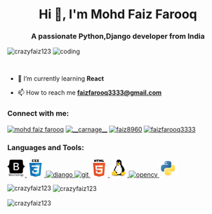 <h1 align="center">Hi 👋, I'm Mohd Faiz Farooq</h1>
<h3 align="center">A passionate Python,Django developer from India</h3>
<img align="right" alt="coding" width="400" src="https://media2.giphy.com/media/v1.Y2lkPTc5MGI3NjExYjlhOTNjMWQwNzE4YTlkMjVhNmYzYTM3ZDU2OWJjMDljNjExYTI3ZiZjdD1n/coxQHKASG60HrHtvkt/giphy.gif">

<p align="left"> <img src="https://komarev.com/ghpvc/?username=crazyfaiz123&label=Profile%20views&color=0e75b6&style=flat" alt="crazyfaiz123" /> </p>

<p align="left"> <a href="https://twitter.com/" target="blank"><img src="https://img.shields.io/twitter/follow/?logo=twitter&style=for-the-badge" alt="" /></a> </p>

- 🌱 I’m currently learning **React**

- 📫 How to reach me **faizfarooq3333@gmail.com**

<h3 align="left">Connect with me:</h3>
<p align="left">
<a href="https://linkedin.com/in/mohd faiz farooq" target="blank"><img align="center" src="https://raw.githubusercontent.com/rahuldkjain/github-profile-readme-generator/master/src/images/icons/Social/linked-in-alt.svg" alt="mohd faiz farooq" height="30" width="40" /></a>
<a href="https://www.hackerrank.com/__carnage__" target="blank"><img align="center" src="https://raw.githubusercontent.com/rahuldkjain/github-profile-readme-generator/master/src/images/icons/Social/hackerrank.svg" alt="__carnage__" height="30" width="40" /></a>
<a href="https://www.leetcode.com/faiz8960" target="blank"><img align="center" src="https://raw.githubusercontent.com/rahuldkjain/github-profile-readme-generator/master/src/images/icons/Social/leet-code.svg" alt="faiz8960" height="30" width="40" /></a>
<a href="https://auth.geeksforgeeks.org/user/faizfarooq3333" target="blank"><img align="center" src="https://raw.githubusercontent.com/rahuldkjain/github-profile-readme-generator/master/src/images/icons/Social/geeks-for-geeks.svg" alt="faizfarooq3333" height="30" width="40" /></a>
</p>

<h3 align="left">Languages and Tools:</h3>
<p align="left"> <a href="https://getbootstrap.com" target="_blank" rel="noreferrer"> <img src="https://raw.githubusercontent.com/devicons/devicon/master/icons/bootstrap/bootstrap-plain-wordmark.svg" alt="bootstrap" width="40" height="40"/> </a> <a href="https://www.w3schools.com/css/" target="_blank" rel="noreferrer"> <img src="https://raw.githubusercontent.com/devicons/devicon/master/icons/css3/css3-original-wordmark.svg" alt="css3" width="40" height="40"/> </a> <a href="https://www.djangoproject.com/" target="_blank" rel="noreferrer"> <img src="https://cdn.worldvectorlogo.com/logos/django.svg" alt="django" width="40" height="40"/> </a> <a href="https://git-scm.com/" target="_blank" rel="noreferrer"> <img src="https://www.vectorlogo.zone/logos/git-scm/git-scm-icon.svg" alt="git" width="40" height="40"/> </a> <a href="https://www.w3.org/html/" target="_blank" rel="noreferrer"> <img src="https://raw.githubusercontent.com/devicons/devicon/master/icons/html5/html5-original-wordmark.svg" alt="html5" width="40" height="40"/> </a> <a href="https://www.linux.org/" target="_blank" rel="noreferrer"> <img src="https://raw.githubusercontent.com/devicons/devicon/master/icons/linux/linux-original.svg" alt="linux" width="40" height="40"/> </a> <a href="https://opencv.org/" target="_blank" rel="noreferrer"> <img src="https://www.vectorlogo.zone/logos/opencv/opencv-icon.svg" alt="opencv" width="40" height="40"/> </a> <a href="https://www.python.org" target="_blank" rel="noreferrer"> <img src="https://raw.githubusercontent.com/devicons/devicon/master/icons/python/python-original.svg" alt="python" width="40" height="40"/> </a> </p>

<p><img align="left" src="https://github-readme-stats.vercel.app/api/top-langs?username=crazyfaiz123&show_icons=true&locale=en&layout=compact" alt="crazyfaiz123" /></p>

<p>&nbsp;<img align="center" src="https://github-readme-stats.vercel.app/api?username=crazyfaiz123&show_icons=true&locale=en" alt="crazyfaiz123" /></p>

<p><img align="center" src="https://github-readme-streak-stats.herokuapp.com/?user=crazyfaiz123&" alt="crazyfaiz123" /></p>
